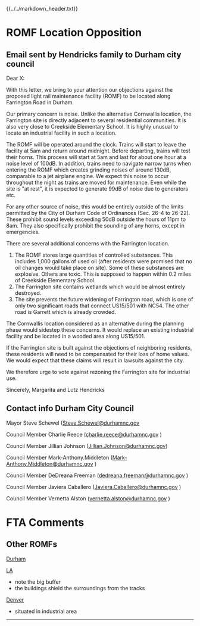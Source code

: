 {{../../markdown_header.txt}}

# ROMF Location Opposition

## Email sent by Hendricks family to Durham city council

Dear X:

With this letter, we bring to your attention our objections against the proposed light rail maintenance facility (ROMF) to be located along Farrington Road in Durham.

Our primary concern is noise. Unlike the alternative Cornwallis location, the Farrington site is directly adjacent to several residential communities. It is also very close to Creekside Elementary School. It is highly unusual to locate an industrial facility in such a location. 

The ROMF will be operated around the clock. Trains will start to leave the facility at 5am and return around midnight. Before departing, trains will test their horns. This process will start at 5am and last for about one hour at a noise level of 100dB. In addition, trains need to navigate narrow turns when entering the ROMF which creates grinding noises of around 130dB, comparable to a jet airplane engine. We expect this noise to occur throughout the night as trains are moved for maintenance. Even while the site is "at rest", it is expected to generate 99dB of noise due to generators etc.

For any other source of noise, this would be entirely outside of the limits permitted by the City of Durham Code of Ordinances (Sec. 26-4 to 26-22). These prohibit sound levels exceeding 50dB outside the hours of 11pm to 8am. They also specifically prohibit the sounding of any horns, except in emergencies.

There are several additional concerns with the Farrington location.

1. The ROMF stores large quantities of controlled substances. This includes 1,000 gallons of used oil (after residents were promised that no oil changes would take place on site). Some of these substances are explosive. Others are toxic. This is supposed to happen within 0.2 miles of Creekside Elementary School.
2. The Farrington site contains wetlands which would be almost entirely destroyed.
3. The site prevents the future widening of Farrington road, which is one of only two significant roads that connect US15/501 with NC54. The other road is Garrett which is already crowded.

The Cornwallis location considered as an alternative during the planning phase would sidestep these concerns. It would replace an existing industrial facility and be located in a wooded area along US15/501.

If the Farrington site is built against the objections of neighboring residents, these residents will need to be compensated for their loss of home values. We would expect that these claims will result in lawsuits against the city.

We therefore urge to vote against rezoning the Farrington site for industrial use.

Sincerely,
Margarita and Lutz Hendricks


## Contact info Durham City Council

Mayor Steve Schewel (Steve.Schewel@durhamnc.gov

Council Member Charlie Reece   (charlie.reece@durhamnc.gov )

Council Member Jillian Johnson  (Jillian.Johnson@durhamnc.gov)

Council Member Mark-Anthony.Middleton (Mark-Anthony.Middleton@durhamnc.gov )

Council Member DeDreana Freeman (dedreana.freeman@durhamnc.gov )

Council Member Javiera Caballero (Javiera.Caballero@durhamnc.gov )

Council Member Vernetta Alston (vernetta.alston@durhamnc.gov )


# FTA Comments



## Other ROMFs

[Durham](https://gotriangle.org/lightrail/home/operations-and-maintenance-facility)

[LA](https://www.hdrinc.com/portfolio/exposition-metro-light-rail-line-phase-2-division-14-operations-and-maintenance-facility)

* note the big buffer
* the buildings shield the surroundings from the tracks

[Denver](http://www.rtd-fastracks.com/mf_1)

* situated in industrial area


--------------